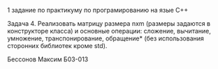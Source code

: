 1 задание по практикуму по програмированию на язые C++

Задача 4.
Реализовать матрицу размера nxm (размеры задаются в конструкторе класса) и основные операции: 
сложение, вычитание, умножение, транспонирование, обращение* (без использования сторонних библиотек кроме std).

Бессонов Максим Б03-013
